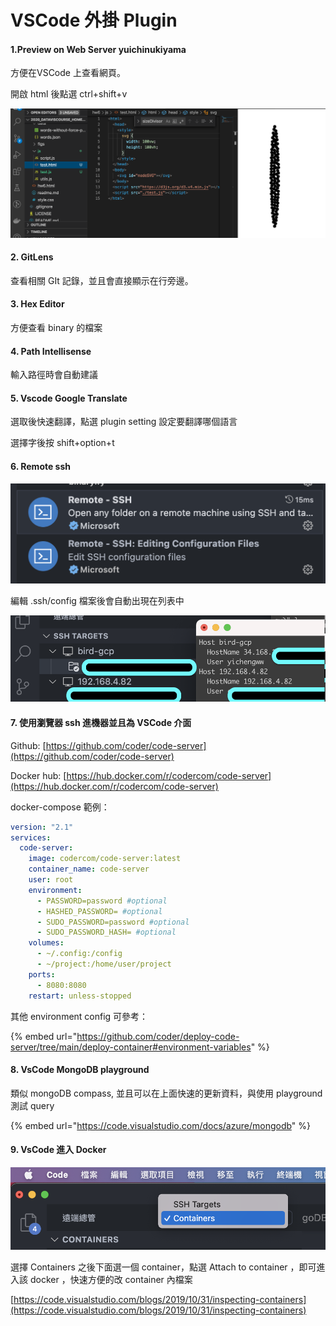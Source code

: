 # VSCode 外掛 Plugin

#### 1.Preview on Web Server yuichinukiyama

方便在VSCode 上查看網頁。

&#x20;開啟 html 後點選 ctrl+shift+v

![](<../.gitbook/assets/截圖 2020-10-23 上午9.58.24.png>)

#### 2. GitLens

查看相關 GIt 記錄，並且會直接顯示在行旁邊。

#### 3. Hex Editor

方便查看 binary 的檔案

#### 4. Path Intellisense

輸入路徑時會自動建議

#### 5. Vscode Google Translate

選取後快速翻譯，點選 plugin setting 設定要翻譯哪個語言

選擇字後按 shift+option+t

#### 6. Remote ssh

![](<../.gitbook/assets/截圖 2022-10-18 上午10.16.24.png>)

編輯 .ssh/config 檔案後會自動出現在列表中

![](../.gitbook/assets/fdsfsdfsdf.png)

#### 7. 使用瀏覽器 ssh 進機器並且為 VSCode 介面

Github: [https://github.com/coder/code-server](https://github.com/coder/code-server)

Docker hub: [https://hub.docker.com/r/codercom/code-server](https://hub.docker.com/r/codercom/code-server)

docker-compose 範例：

```yaml
version: "2.1"
services:
  code-server:
    image: codercom/code-server:latest
    container_name: code-server
    user: root
    environment:
      - PASSWORD=password #optional
      - HASHED_PASSWORD= #optional
      - SUDO_PASSWORD=password #optional
      - SUDO_PASSWORD_HASH= #optional
    volumes:
      - ~/.config:/config
      - ~/project:/home/user/project
    ports:
      - 8080:8080
    restart: unless-stopped
```

其他 environment config 可參考：

{% embed url="https://github.com/coder/deploy-code-server/tree/main/deploy-container#environment-variables" %}

#### 8. VsCode MongoDB playground

類似 mongoDB compass, 並且可以在上面快速的更新資料，與使用 playground 測試 query

{% embed url="https://code.visualstudio.com/docs/azure/mongodb" %}

#### 9. VsCode 進入 Docker&#x20;

![](<../.gitbook/assets/截圖 2022-11-03 下午6.10.49.png>)

選擇 Containers 之後下面選一個 container，點選 Attach to container ，即可進入該 docker ，快速方便的改 container 內檔案

[https://code.visualstudio.com/blogs/2019/10/31/inspecting-containers](https://code.visualstudio.com/blogs/2019/10/31/inspecting-containers)
